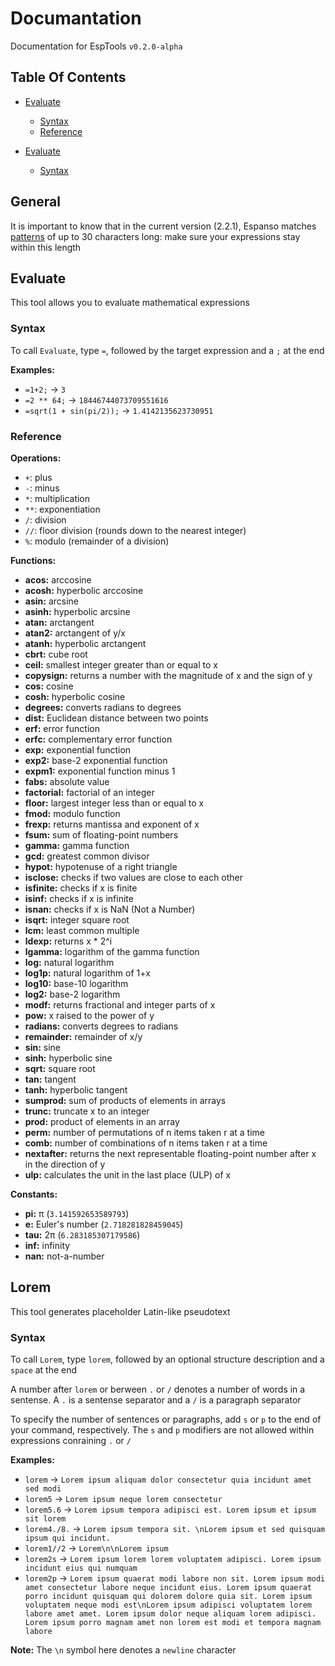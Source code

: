 # Documantation

Documentation for EspTools `v0.2.0-alpha`

## Table Of Contents

* [Evaluate](#evaluate)
  * [Syntax](#syntax)
  * [Reference](#reference)

* [Evaluate](#evaluate)
  * [Syntax](#syntax-1)

## General

It is important to know that in the current version (2.2.1), Espanso matches [patterns](https://espanso.org/docs/matches/regex-triggers/) of up to 30 characters long: make sure your expressions stay within this length

## Evaluate

This tool allows you to evaluate mathematical expressions

### Syntax

To call `Evaluate`, type `=`, followed by the target expression and a `;` at the end

**Examples:**
- `=1+2;` -> `3`
-  `=2 ** 64;` -> `18446744073709551616`
- `=sqrt(1 + sin(pi/2));` -> `1.4142135623730951`

### Reference

**Operations:**
- `+`: plus
- `-`: minus
- `*`: multiplication
- `**`: exponentiation
- `/`: division
- `//`: floor division (rounds down to the nearest integer)
- `%`: modulo (remainder of a division)

**Functions:**
- **acos:** arccosine
- **acosh:** hyperbolic arccosine
- **asin:** arcsine
- **asinh:** hyperbolic arcsine
- **atan:** arctangent
- **atan2:** arctangent of y/x
- **atanh:** hyperbolic arctangent
- **cbrt:** cube root
- **ceil:** smallest integer greater than or equal to x
- **copysign:** returns a number with the magnitude of x and the sign of y
- **cos:** cosine
- **cosh:** hyperbolic cosine
- **degrees:** converts radians to degrees
- **dist:** Euclidean distance between two points
- **erf:** error function
- **erfc:** complementary error function
- **exp:** exponential function
- **exp2:** base-2 exponential function
- **expm1:** exponential function minus 1
- **fabs:** absolute value
- **factorial:** factorial of an integer
- **floor:** largest integer less than or equal to x
- **fmod:** modulo function
- **frexp:** returns mantissa and exponent of x
- **fsum:** sum of floating-point numbers
- **gamma:** gamma function
- **gcd:** greatest common divisor
- **hypot:** hypotenuse of a right triangle
- **isclose:** checks if two values are close to each other
- **isfinite:** checks if x is finite
- **isinf:** checks if x is infinite
- **isnan:** checks if x is NaN (Not a Number)
- **isqrt:** integer square root
- **lcm:** least common multiple
- **ldexp:** returns x * 2^i
- **lgamma:** logarithm of the gamma function
- **log:** natural logarithm
- **log1p:** natural logarithm of 1+x
- **log10:** base-10 logarithm
- **log2:** base-2 logarithm
- **modf:** returns fractional and integer parts of x
- **pow:** x raised to the power of y
- **radians:** converts degrees to radians
- **remainder:** remainder of x/y
- **sin:** sine
- **sinh:** hyperbolic sine
- **sqrt:** square root
- **tan:** tangent
- **tanh:** hyperbolic tangent
- **sumprod:** sum of products of elements in arrays
- **trunc:** truncate x to an integer
- **prod:** product of elements in an array
- **perm:** number of permutations of n items taken r at a time
- **comb:** number of combinations of n items taken r at a time
- **nextafter:** returns the next representable floating-point number after x in the direction of y
- **ulp:** calculates the unit in the last place (ULP) of x

**Constants:**
- **pi:** π (`3.141592653589793`)
- **e:** Euler's number (`2.718281828459045`)
- **tau:** 2π (`6.283185307179586`)
- **inf:** infinity
- **nan:** not-a-number

## Lorem

This tool generates placeholder Latin-like pseudotext

### Syntax

To call `Lorem`, type `lorem`, followed by an optional structure description and a `space` at the end

A number after `lorem` or berween `.` or `/` denotes a number of words in a sentense. A `.` is a sentense separator and a `/` is a paragraph separator

To specify the number of sentences or paragraphs, add `s` or `p` to the end of your command, respectively. The `s` and `p` modifiers are not allowed within expressions conraining `.` or `/`

**Examples:**
- `lorem` -> `Lorem ipsum aliquam dolor consectetur quia incidunt amet sed modi`
- `lorem5` -> `Lorem ipsum neque lorem consectetur`
- `lorem5.6` -> `Lorem ipsum tempora adipisci est. Lorem ipsum et ipsum sit lorem`
- `lorem4./8.` -> `Lorem ipsum tempora sit. \nLorem ipsum et sed quisquam ipsum qui incidunt.`
- `lorem1//2` -> `Lorem\n\nLorem ipsum`
- `lorem2s` -> `Lorem ipsum lorem lorem voluptatem adipisci. Lorem ipsum incidunt eius qui numquam`
- `lorem2p` -> `Lorem ipsum quaerat modi labore non sit. Lorem ipsum modi amet consectetur labore neque incidunt eius. Lorem ipsum quaerat porro incidunt quisquam qui dolorem dolore quia sit. Lorem ipsum voluptatem neque modi est\nLorem ipsum adipisci voluptatem lorem labore amet amet. Lorem ipsum dolor neque aliquam lorem adipisci. Lorem ipsum porro magnam amet non lorem est modi et tempora magnam labore`

**Note:** The `\n` symbol here denotes a `newline` character